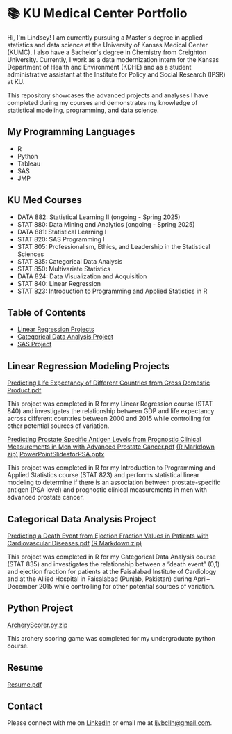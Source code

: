 # 📚 KU Medical Center Portfolio

Hi, I'm Lindsey! I am currently pursuing a Master's degree in applied statistics and data science at the University of Kansas Medical Center (KUMC). I also have a Bachelor's degree in Chemistry from Creighton University. Currently, I work as a data modernization intern for the Kansas Department of Health and Environment (KDHE) and as a student administrative assistant at the Institute for Policy and Social Research (IPSR) at KU. 

This repository showcases the advanced projects and analyses I have completed during my courses and demonstrates my knowledge of statistical modeling, programming, and data science. 

## My Programming Languages ##
- R
- Python
- Tableau
- SAS
- JMP


## KU Med Courses ##
- DATA 882: Statistical Learning II (ongoing - Spring 2025)
- STAT 880: Data Mining and Analytics (ongoing - Spring 2025) 
- DATA 881: Statistical Learning I 
- STAT 820: SAS Programming I 
- STAT 805: Professionalism, Ethics, and Leadership in the Statistical Sciences 
- STAT 835: Categorical Data Analysis 
- STAT 850: Multivariate Statistics 
- DATA 824: Data Visualization and Acquisition
- STAT 840: Linear Regression
- STAT 823: Introduction to Programming and Applied Statistics in R 

## Table of Contents ## 
- [Linear Regression Projects](#linear-regression-project)
- [Categorical Data Analysis Project](#categorical-data-analysis-project)
- [SAS Project](#sas-project)




## Linear Regression Modeling Projects ## 
[Predicting Life Expectancy of Different Countries from Gross Domestic Product.pdf](https://github.com/user-attachments/files/18525467/Predicting.Life.Expectancy.of.Different.Countries.from.Gross.Domestic.Product.pdf)

This project was completed in R for my Linear Regression course (STAT 840) and investigates the relationship between GDP and life expectancy across different countries between 2000 and 2015 while controlling for other potential sources of variation. 

[Predicting Prostate Specific Antigen Levels from Prognostic Clinical Measurements in Men with Advanced Prostate Cancer.pdf](https://github.com/user-attachments/assets/4aaf3e50-7f1c-4b74-a215-51f7569179c9)
[(R Markdown zip)](https://github.com/user-attachments/files/18524985/Final.Rmd.zip)
[PowerPointSlidesforPSA.pptx](https://github.com/user-attachments/files/18526051/PSAFinal.pptx)


This project was completed in R for my Introduction to Programming and Applied Statistics course (STAT 823) and performs statistical linear modeling to determine if there is an association between prostate-specific antigen (PSA level) and prognostic clinical measurements in men with advanced prostate cancer. 


## Categorical Data Analysis Project ## 
[Predicting a Death Event from Ejection Fraction Values in Patients with Cardiovascular Diseases.pdf](https://github.com/user-attachments/files/18525565/FINALpdf.pdf)
[(R Markdown zip)](https://github.com/user-attachments/files/18525574/MyFinal.Rmd.zip)

This project was completed in R for my Categorical Data Analysis course (STAT 835) and investigates the relationship between a “death event” (0,1) and ejection fraction for patients at the Faisalabad Institute of Cardiology and at the Allied Hospital in Faisalabad (Punjab, Pakistan) during April–December 2015 while controlling for other potential sources of variation.

## Python Project ##
[ArcheryScorer.py.zip](https://github.com/user-attachments/files/18525980/ArcheryScorer.py.zip)

This archery scoring game was completed for my undergraduate python course. 

## Resume ## 

[Resume.pdf](https://github.com/user-attachments/files/18525693/LLHnmtResume2024.pdf)

## Contact ##
Please connect with me on [LinkedIn](https://www.linkedin.com/in/lindsey-hornberger/)
or email me at ljvbcllh@gmail.com. 
